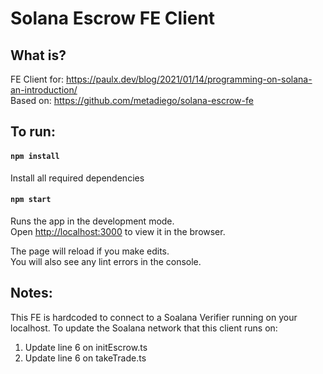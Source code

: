 # Solana Escrow FE Client

## What is?
FE Client for: https://paulx.dev/blog/2021/01/14/programming-on-solana-an-introduction/ \
Based on: https://github.com/metadiego/solana-escrow-fe

## To run:

#### `npm install`

Install all required dependencies

#### `npm start`

Runs the app in the development mode.\
Open [http://localhost:3000](http://localhost:3000) to view it in the browser.

The page will reload if you make edits.\
You will also see any lint errors in the console.

## Notes:
This FE is hardcoded to connect to a Soalana Verifier running on your localhost. To update
the Soalana network that this client runs on:
1. Update line 6 on initEscrow.ts
2. Update line 6 on takeTrade.ts
